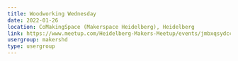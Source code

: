 ```yaml
---
title: Woodworking Wednesday
date: 2022-01-26
location: CoMakingSpace (Makerspace Heidelberg), Heidelberg
link: https://www.meetup.com/Heidelberg-Makers-Meetup/events/jmbxqsydccbjc/
usergroup: makershd
type: usergroup
---
```

